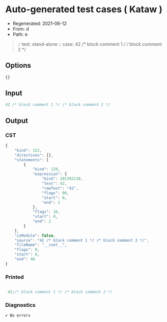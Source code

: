 # Auto-generated test cases ( Kataw )
- Regenerated: 2021-06-12
- From: d
- Path: e
> :: test: stand-alone
> :: case: 42 /* block comment 1 */ /* block comment 2 */
## Options

`````js
{}
`````
## Input

`````js
42 /* block comment 1 */ /* block comment 2 */
`````
## Output

### CST

```javascript
{
    "kind": 122,
    "directives": [],
    "statements": [
        {
            "kind": 120,
            "expression": {
                "kind": 201392130,
                "text": 42,
                "rawText": "42",
                "flags": 96,
                "start": 0,
                "end": 2
            },
            "flags": 16,
            "start": 0,
            "end": 2
        }
    ],
    "isModule": false,
    "source": "42 /* block comment 1 */ /* block comment 2 */",
    "fileName": "__root__",
    "flags": 0,
    "start": 0,
    "end": 46
}
```

### Printed

```javascript

 42;/* block comment 1 */ /* block comment 2 */ 
```

### Diagnostics

```javascript
✔ No errors
```

